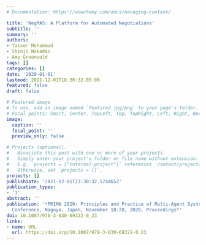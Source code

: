 ```yaml
---
# Documentation: https://wowchemy.com/docs/managing-content/

title: 'NegMAS: A Platform for Automated Negotiations'
subtitle: ''
summary: ''
authors:
- Yasser Mohammad
- Shinji Nakadai
- Amy Greenwald
tags: []
categories: []
date: '2020-01-01'
lastmod: 2021-12-01T18:30:32-05:00
featured: false
draft: false

# Featured image
# To use, add an image named `featured.jpg/png` to your page's folder.
# Focal points: Smart, Center, TopLeft, Top, TopRight, Left, Right, BottomLeft, Bottom, BottomRight.
image:
  caption: ''
  focal_point: ''
  preview_only: false

# Projects (optional).
#   Associate this post with one or more of your projects.
#   Simply enter your project's folder or file name without extension.
#   E.g. `projects = ["internal-project"]` references `content/project/deep-learning/index.md`.
#   Otherwise, set `projects = []`.
projects: []
publishDate: '2021-12-01T23:30:32.574465Z'
publication_types:
- '1'
abstract: ''
publication: '*PRIMA 2020: Principles and Practice of Multi-Agent Systems - 23rd International
  Conference, Nagoya, Japan, November 18-20, 2020, Proceedings*'
doi: 10.1007/978-3-030-69322-0_23
links:
- name: URL
  url: https://doi.org/10.1007/978-3-030-69322-0_23
---
```

